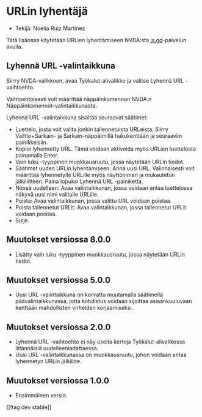 # URLin lyhentäjä #

* Tekijä: Noelia Ruiz Martínez

Tätä lisäosaa käytetään URLien lyhentämiseen NVDA:sta [is.gd][1]-palvelun
avulla.

## Lyhennä URL -valintaikkuna ##

Siirry NVDA-valikkoon, avaa Työkalut-alivalikko ja valitse Lyhennä URL
-vaihtoehto.

Vaihtoehtoisesti voit määrittää näppäinkomennon NVDA:n
Näppäinkomennot-valintaikkunasta.

Lyhennä URL -valintaikkuna sisältää seuraavat säätimet:

* Luettelo, josta voit valita jonkin tallennetuista URLeista. Siirry
  Vaihto+Sarkain- ja Sarkain-näppäimillä hakukenttään ja seuraaviin
  painikkeisiin.
* Kopioi lyhennetty URL. Tämä voidaan aktivoida myös URLien luettelosta
  painamalla Enter.
* Vain luku -tyyppinen muokkausruutu, jossa näytetään URLin tiedot.
* Säätimet uuden URLin lyhentämiseen: Anna uusi URL. Valinnaisesti voit
  määrittää lyhennetylle URLille myös näyttönimen ja mukautetun
  jälkiliitteen. Paina lopuksi Lyhennä URL -painiketta.
* Nimeä uudelleen: Avaa valintaikkunan, jossa voidaan antaa luettelossa
  näkyvä uusi nimi valitulle URLille.
* Poista: Avaa valintaikkunan, jossa valittu URL voidaan poistaa.
* Poista tallennetut URLit: Avaa valintaikkunan, jossa tallennetut URLit
  voidaan poistaa.
* Sulje.

## Muutokset versiossa 8.0.0 ##

* Lisätty vain luku -tyyppinen muokkausruutu, jossa näytetään URLin tiedot.

## Muutokset versiossa 5.0.0 ##

* Uusi URL -valintaikkuna on korvattu muutamalla säätimellä
  päävalintaikkunassa, jotta kohdistus voidaan sijoittaa asiaankuuluvaan
  kenttään mahdollisten virheiden korjaamiseksi.

## Muutokset versiossa 2.0.0 ##

* Lyhennä URL -vaihtoehto ei näy useita kertoja Työkalut-alivalikossa
  liitännäisiä uudelleenladattaessa.
* Uusi URL -valintaikkunassa on muokkausruutu, johon voidaan antaa
  lyhennetyn URLin jälkiliite.

## Muutokset versiossa 1.0.0 ##

* Ensimmäinen versio.


[[!tag dev stable]]

[1]: https://is.gd
